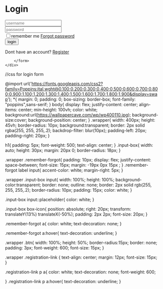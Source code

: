 <!DOCTYPE html>
<html lang="en">

<head>
    <meta charset="UTF-8">
    <meta name="viewport" content="width=device-width, initial-scale=1.0">
    <title>login form</title>
    <link rel="stylesheet" href="style.css">
    <script src="https://unpkg.com/boxicons@2.1.4/dist/boxicons.js"></script>
</head>

<body>
    <div class="wrapper">
        <form action="">
            <h1>Login</h1>
            <div class="input-box">
                <input type="text" placeholder="username" required>
                <box-icon type='solid' name='user-pin'></box-icon>
            </div>
            <div class="input-box">
                <input type="password" placeholder="password" required>
                <box-icon type='solid' name='lock-alt'></box-icon>
            </div>
            <div class="remember-forgot">
                <label for=""><input type="checkbox">remember me</label>
                <a href="#">Forgot password</a>
            </div>
            <button type="submit" class="btn">login</button>
            <div class="registration-link">
               <p>Dont have an account? <a href="#">Register</a></p>
            </div>

        </form>
    </div>
</body>
</html>

//css for login form


@import url('https://fonts.googleapis.com/css2?family=Poppins:ital,wght@0,100;0,200;0,300;0,400;0,500;0,600;0,700;0,800;0,900;1,100;1,200;1,300;1,400;1,500;1,600;1,700;1,800;1,900&display=swap');
*{
    margin: 0;
    padding: 0;
    box-sizing: border-box;
    font-family: "poppins",sans-serif;
}
body{
    display: flex;
    justify-content: center;
    align-items: center;
    min-height: 100vh;
    color: white;
    background:url(https://wallpapercave.com/wp/wp400110.jpg);
    background-size:cover;
    background-position: center;
}
.wrapper{
    width: 400px;
    height: 45vh;
    border-radius: 10px;
    background:transparent;
    border: 2px solid rgba(255, 255, 255,.2);
    backdrop-filter: blur(10px);
    padding-left: 20px;
    padding-right: 20px;
}

h1{
    padding: 5px;
    font-weight: 500;
    text-align: center;
}
.input-box{ 
   width: auto;
   height: 30px;
   margin: 20px 0;
   border-radius: 18px;
}

.wrapper .remember-forgot{
    padding: 10px;
    display: flex;
    justify-content: space-between;
    font-size: 15px;
    margin: -19px 0px 15px ;
}
.remember-forgot label input{
 accent-color: white;
 margin-right: 5px;
}

.wrapper .input-box input{
    width: 100%;
    height: 100%;
    background-color:transparent;
    border: none;
    outline: none;
    border: 2px solid rgb(255, 255, 255,.2);
    border-radius: 10px;
    padding: 15px;
    color: white;
}

.input-box input::placeholder{
    color: white;
}

.input-box box-icon{
    position: absolute;
    right: 20px;
    transform: translateY(13%) translateX(-50%);
    padding: 2px 2px;
    font-size: 20px;
}

.remember-forgot a{
    color: white;
    text-decoration: none;
}

.remember-forgot a:hover{
    text-decoration: underline;
}

.wrapper .btn{
    width: 100%;
    height: 50%;
    border-radius:15px;
    border: none;
    padding: 3px;
    font-weight: 600;
    font-size: 15px;
}

.wrapper .registration-link {
  text-align: center;
  margin: 12px;
  font-size: 15px;
}

.registration-link p a{
 color: white;
 text-decoration: none;
 font-weight: 600;

}
.registration-link p a:hover{
 text-decoration: underline;
}
